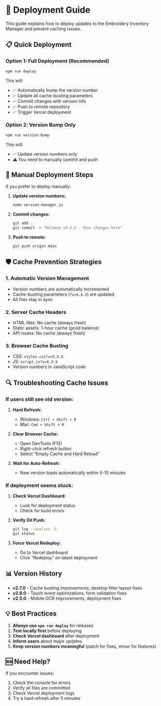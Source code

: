 # 🚀 Deployment Guide

This guide explains how to deploy updates to the Embroidery Inventory Manager and prevent caching issues.

## 📋 Quick Deployment

### Option 1: Full Deployment (Recommended)
```bash
npm run deploy
```
This will:
- ✅ Automatically bump the version number
- ✅ Update all cache-busting parameters
- ✅ Commit changes with version info
- ✅ Push to remote repository
- ✅ Trigger Vercel deployment

### Option 2: Version Bump Only
```bash
npm run version:bump
```
This will:
- ✅ Update version numbers only
- ⚠️ You need to manually commit and push

## 🔧 Manual Deployment Steps

If you prefer to deploy manually:

1. **Update version numbers:**
   ```bash
   node version-manager.js
   ```

2. **Commit changes:**
   ```bash
   git add .
   git commit -m "Release vX.X.X - Your changes here"
   ```

3. **Push to remote:**
   ```bash
   git push origin main
   ```

## 🛡️ Cache Prevention Strategies

### 1. **Automatic Version Management**
- Version numbers are automatically incremented
- Cache-busting parameters (`?v=X.X.X`) are updated
- All files stay in sync

### 2. **Server Cache Headers**
- HTML files: No cache (always fresh)
- Static assets: 1-hour cache (good balance)
- API routes: No cache (always fresh)

### 3. **Browser Cache Busting**
- CSS: `styles.css?v=X.X.X`
- JS: `script.js?v=X.X.X`
- Version numbers in JavaScript code

## 🔍 Troubleshooting Cache Issues

### If users still see old version:

1. **Hard Refresh:**
   - Windows: `Ctrl + Shift + R`
   - Mac: `Cmd + Shift + R`

2. **Clear Browser Cache:**
   - Open DevTools (F12)
   - Right-click refresh button
   - Select "Empty Cache and Hard Reload"

3. **Wait for Auto-Refresh:**
   - New version loads automatically within 5-10 minutes

### If deployment seems stuck:

1. **Check Vercel Dashboard:**
   - Look for deployment status
   - Check for build errors

2. **Verify Git Push:**
   ```bash
   git log --oneline -5
   git status
   ```

3. **Force Vercel Redeploy:**
   - Go to Vercel dashboard
   - Click "Redeploy" on latest deployment

## 📊 Version History

- **v2.7.0** - Cache busting improvements, desktop filter layout fixes
- **v2.6.0** - Touch event optimizations, form validation fixes
- **v2.5.0** - Mobile OCR improvements, deployment fixes

## 💡 Best Practices

1. **Always use `npm run deploy`** for releases
2. **Test locally first** before deploying
3. **Check Vercel dashboard** after deployment
4. **Inform users** about major updates
5. **Keep version numbers meaningful** (patch for fixes, minor for features)

## 🆘 Need Help?

If you encounter issues:
1. Check the console for errors
2. Verify all files are committed
3. Check Vercel deployment logs
4. Try a hard refresh after 5 minutes
